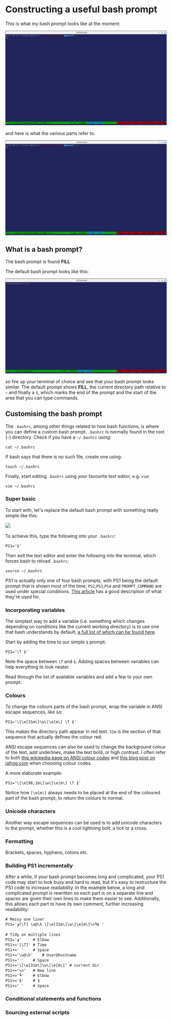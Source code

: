 # Constructing a useful bash prompt

This is what my bash prompt looks like at the moment:

![](img/prompt_current.png)

and here is what the various parts refer to:

![](img/prompt_current_annot.png)


## What is a bash prompt?

The bash prompt is found __FILL__


The default bash prompt looks like this:

![](img/prompt_default.png)

so fire up your terminal of choice and see that your bash prompt looks similar. The default prompt shows __FILL__, the current directory path relative to `~` and finally a `$`, which marks the end of the prompt and the start of the area that you can type commands.

## Customising the bash prompt

The `.bashrc`, among other things related to how bash functions, is where you can define a custom bash prompt. `.bashrc` is normally found in the root (`~`) directory. Check if you have a `~/.bashrc` using:

```shell
cat ~/.bashrc
```

If bash says that there is no such file, create one using:

```
touch ~/.bashrc
```

Finally, start editing `.bashrc` using your favourite text editor, e.g. `vim`:

```
vim ~/.bashrc
```

### Super basic

To start with, let's replace the default bash prompt with something really simple like this:

![](img/prompt_min.png)

To achieve this, type the following into your `.bashrc`:

```
PS1='$'
```

Then exit the text editor and enter the following into the terminal, which forces bash to reload `.bashrc`:

```shell
source ~/.bashrc
```

PS1 is actually only one of four bash prompts, with PS1 being the default prompt that is shown most of the time; `PS2`,`PS3`,`PS4` and `PROMPT_COMMAND` are used under special conditions. [This article](http://www.thegeekstuff.com/2008/09/bash-shell-take-control-of-ps1-ps2-ps3-ps4-and-prompt_command/) has a good description of what they're used for.

### Incorporating variables

The simplest way to add a variable (i.e. something which changes depending on conditions like the current working directory) is to use one that bash understands by default, [a full list of which can be found here](http://www.gnu.org/software/bash/manual/bashref.html#Controlling-the-Prompt).

Start by adding the time to our simple `$` prompt:

```
PS1='\T $'
```

Note the space between `\T` and `$`. Adding spaces between variables can help everything to look neater.

Read through the list of available variables and add a few to your own prompt. 


### Colours
To change the colours parts of the bash prompt, wrap the variable in ANSI escape sequences, like so:

```
PS1='\[\e[31m\]\w\[\e[m\] \T $'
```

This makes the directory path appear in red text. `31m` is the section of that sequence that actually defines the colour red. 

ANSI escape sequences can also be used to change the background colour of the text, add underlines, make the text bold, or high contrast. I often refer to both [this wikipedia page on ANSI colour codes](http://en.wikipedia.org/wiki/ANSI_escape_code#colors) and [this blog post on jafrog.com](http://www.jafrog.com/2013/11/23/colors-in-terminal) when choosing colour codes.

A more elaborate example:

```
PS1='\[\e[96;1m\]\w\[\e[m\] \T $'
```

Notice how `[\e[m\]` always needs to be placed at the end of the coloured part of the bash prompt, to return the colours to normal.

### Unicode characters
Another way escape sequences can be used is to add unicode characters to the prompt, whether this is a cool lightning bolt, a tick or a cross.


### Formatting 
Brackets, spaces, hyphens, colons etc.

### Building PS1 incrementally
After a while, if your bash prompt becomes long and complicated, your PS1 code may start to look busy and hard to read, but it's easy to restructure the PS1 code to increase readability. In the example below, a long and complicated prompt is rewritten so each part is on a separate line and spaces are given their own lines to make them easier to see. Additionally, this allows each part to have its own comment, further increasing readability:

```
# Messy one liner
PS1='┏[\T] \u@\h \[\e[31m\]\w\[\e[m\]\n┗$ '

# Tidy on multiple lines
PS1='┏'		# Elbow
PS1+='[\T]'	# Time
PS1+=' '	# Space 
PS1+='\u@\h'	# User@hostname
PS1+=' ' 	# Space
PS1+='\[\e[31m\]\w\[\e[m\]'	# current dir
PS1+='\n'	# New line
PS1+='┗'	# Elbow
PS1+='$'	# $
PS1+=' '	# Space
```

### Conditional statements and functions


### Sourcing external scripts
